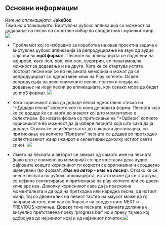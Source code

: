 ## Основни информации
_Име на апликацијата:_ **JukeBox**.<br>
_Тема на апликацијата:_ Виртуелна џубокс апликација со можност за додавање на песни по сопствен избор во соодветниот музички жанр.
<br>
![](https://fbcdn-sphotos-h-a.akamaihd.net/hphotos-ak-prn2/v/t34.0-12/974346_10202147363549019_607958356_n.jpg?oh=b2e107bb3fabb4beec38d3e745088fff&oe=53716ABB&__gda__=1399940621_8aec3abc6bbdf675cdf06b9cd223322a)

* Проблемот кој го избравме за изработка на оваа проектна задача е виртуелна џубокс апликација за репродуцирање на звук од аудио фајлови во **mp3 формат**. Песните во апликацијата се поделени на жанрови, како поп, рок, хип-хоп, евергрин, со понатамошна можност за додавање и на други. Кога ќе се стартува истата постојат песни кои се во нејзината меморија и можат да се репродуцираат со едноставен клик на Play копчето. Освен репродукција на веќе снимените песни, постои и опција на додавање на нови песни во апликацијата, кои секако мора да бидат во mp3  формат. ![](https://fbcdn-sphotos-h-a.akamaihd.net/hphotos-ak-prn2/v/t34.0-12/10323065_10202147363589020_1859634476_n.jpg?oh=eab5d49029d289b0275f2a0ad1993856&oe=5371F0B2&__gda__=1399968406_131d72ac5e163e55cf4416af9e9d99f3)


* Кога корисникот сака да додаде песна едноставно стиска на “+Додади песна” копчето кое го носи до новата форма. Песната која ќе се додаде ќе се наоѓа во жанрот кој што моментално е селектиран. Во новата форма со притискање на “+Одбери” копчето корисникот е во можност да ја избере песната која што сака да ја додаде. Откако ќе се избере патот до саканата дестинација, со притискање на копчето “Прифати” песната се додава во претходно селектираниот жанр  (жанрот е селектиран доколку истиот свети сино).
![](https://fbcdn-sphotos-h-a.akamaihd.net/hphotos-ak-frc3/v/t34.0-12/10364227_10202147363669022_466751063_n.jpg?oh=3c53a65241a43512a6179327d0b988ea&oe=5371C5F1&__gda__=1399958432_bea715e619a408fe593eb226c9664886)

* Името на песната и авторот се земаат од самото име на песната (како што е снимено во меморија) со претпоставка дека аудио фајловите коишто корисникот ги користи се оригинални и соодветно именувани (во формат: **_Име на автор - име на песна_**). Откако ќе се внесе песната во џубокс апликацијата, истата може да се стартува, со нејзино селектирање и притискање на play копчето или со двоен клик врз неа. Доколку корисникот сака да ја прескокне моменталната и да оди на претходна или наредна песна, од истиот жанр, тој со двоен клик на левиот тастер на маусот може да го направи истото, или пак со бирање на соодветните NEXT и PREVIOUS копчиња. Додека тече песната, нејзината должина е визуелно претставена преку ‘progress bar’ но и преку тајмер кој одбројува до нејзиниот крај и од нејзиниот почеток.![](https://fbcdn-sphotos-h-a.akamaihd.net/hphotos-ak-prn2/v/t34.0-12/10338800_10202147798959904_1340787414_n.jpg?oh=743f2cb4de08be732972aa2105b41f3b&oe=5371D8D6&__gda__=1399973874_d9e646cd21b6ecc7c1153bb60cea7e7d)
